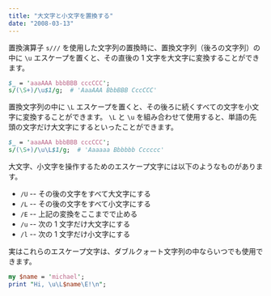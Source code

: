 ```yaml
---
title: "大文字と小文字を置換する"
date: "2008-03-13"
---
```


置換演算子 `s///` を使用した文字列の置換時に、置換文字列（後ろの文字列）の中に `\u` エスケープを置くと、その直後の 1 文字を大文字に変換することができます。

~~~ perl
$_ = 'aaaAAA bbbBBB cccCCC';
s/(\S+)/\u$1/g;  # 'AaaAAA BbbBBB CccCCC'
~~~

置換文字列の中に `\L` エスケープを置くと、その後ろに続くすべての文字を小文字に変換することができます。
`\L` と `\u` を組み合わせて使用すると、単語の先頭の文字だけ大文字にするといったことができます。

~~~ perl
$_ = 'aaaAAA bbbBBB cccCCC';
s/(\S+)/\u\L$1/g;  # 'Aaaaaa Bbbbbb Cccccc'
~~~

大文字、小文字を操作するためのエスケープ文字には以下のようなものがあります。

- `/U` -- その後の文字をすべて大文字にする
- `/L` -- その後の文字をすべて小文字にする
- `/E` -- 上記の変換をここまでで止める
- `/u` -- 次の 1 文字だけ大文字にする
- `/l` -- 次の 1 文字だけ小文字にする

実はこれらのエスケープ文字は、ダブルクォート文字列の中ならいつでも使用できます。

~~~ perl
my $name = 'michael';
print "Hi, \u\L$name\E!\n";
~~~

